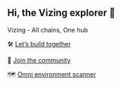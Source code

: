 ## Hi, the Vizing explorer 👋

Vizing - All chains, One hub

🛠️ [Let’s build together](https://docs.vizing.com)

🎉 [Join the community](https://discord.com/invite/FbztTBvnBT)

🗺️ [Omni environment scanner](https://scan.vizing.com)



